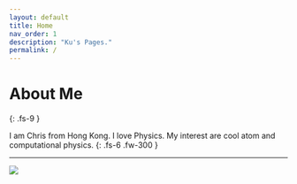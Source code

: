 ```yaml
---
layout: default
title: Home
nav_order: 1
description: "Ku's Pages."
permalink: /
---
```


# About Me
{: .fs-9 }

I am Chris from Hong Kong. I love Physics. My interest are cool atom and computational physics.
{: .fs-6 .fw-300 }

---
![](../../assets/images/small-image.jpg)
